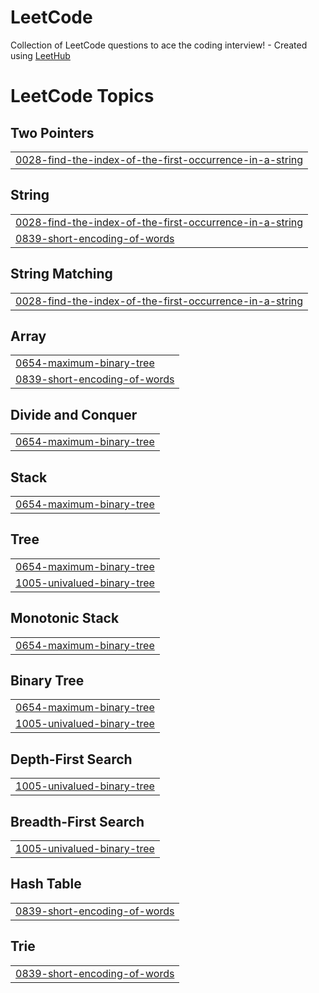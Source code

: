 # LeetCode
Collection of LeetCode questions to ace the coding interview! - Created using [LeetHub](https://github.com/QasimWani/LeetHub)

<!---LeetCode Topics Start-->
# LeetCode Topics
## Two Pointers
|  |
| ------- |
| [0028-find-the-index-of-the-first-occurrence-in-a-string](https://github.com/JohnnyNLP/LeetCode/tree/master/0028-find-the-index-of-the-first-occurrence-in-a-string) |
## String
|  |
| ------- |
| [0028-find-the-index-of-the-first-occurrence-in-a-string](https://github.com/JohnnyNLP/LeetCode/tree/master/0028-find-the-index-of-the-first-occurrence-in-a-string) |
| [0839-short-encoding-of-words](https://github.com/JohnnyNLP/LeetCode/tree/master/0839-short-encoding-of-words) |
## String Matching
|  |
| ------- |
| [0028-find-the-index-of-the-first-occurrence-in-a-string](https://github.com/JohnnyNLP/LeetCode/tree/master/0028-find-the-index-of-the-first-occurrence-in-a-string) |
## Array
|  |
| ------- |
| [0654-maximum-binary-tree](https://github.com/JohnnyNLP/LeetCode/tree/master/0654-maximum-binary-tree) |
| [0839-short-encoding-of-words](https://github.com/JohnnyNLP/LeetCode/tree/master/0839-short-encoding-of-words) |
## Divide and Conquer
|  |
| ------- |
| [0654-maximum-binary-tree](https://github.com/JohnnyNLP/LeetCode/tree/master/0654-maximum-binary-tree) |
## Stack
|  |
| ------- |
| [0654-maximum-binary-tree](https://github.com/JohnnyNLP/LeetCode/tree/master/0654-maximum-binary-tree) |
## Tree
|  |
| ------- |
| [0654-maximum-binary-tree](https://github.com/JohnnyNLP/LeetCode/tree/master/0654-maximum-binary-tree) |
| [1005-univalued-binary-tree](https://github.com/JohnnyNLP/LeetCode/tree/master/1005-univalued-binary-tree) |
## Monotonic Stack
|  |
| ------- |
| [0654-maximum-binary-tree](https://github.com/JohnnyNLP/LeetCode/tree/master/0654-maximum-binary-tree) |
## Binary Tree
|  |
| ------- |
| [0654-maximum-binary-tree](https://github.com/JohnnyNLP/LeetCode/tree/master/0654-maximum-binary-tree) |
| [1005-univalued-binary-tree](https://github.com/JohnnyNLP/LeetCode/tree/master/1005-univalued-binary-tree) |
## Depth-First Search
|  |
| ------- |
| [1005-univalued-binary-tree](https://github.com/JohnnyNLP/LeetCode/tree/master/1005-univalued-binary-tree) |
## Breadth-First Search
|  |
| ------- |
| [1005-univalued-binary-tree](https://github.com/JohnnyNLP/LeetCode/tree/master/1005-univalued-binary-tree) |
## Hash Table
|  |
| ------- |
| [0839-short-encoding-of-words](https://github.com/JohnnyNLP/LeetCode/tree/master/0839-short-encoding-of-words) |
## Trie
|  |
| ------- |
| [0839-short-encoding-of-words](https://github.com/JohnnyNLP/LeetCode/tree/master/0839-short-encoding-of-words) |
<!---LeetCode Topics End-->